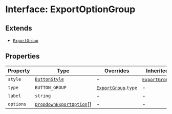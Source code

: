 # Interface: ExportOptionGroup

## Extends

- [`ExportGroup`](export-group.md)

## Properties

| Property | Type | Overrides | Inherited from |
| ------ | ------ | ------ | ------ |
| `style` | [`ButtonStyle`](../type-aliases/Buttonstyle.md) | - | [`ExportGroup`](export-group.md).`style` |
| `type` | `BUTTON_GROUP` | [`ExportGroup`](export-group.md).`type` | - |
| `label` | `string` | - | - |
| `options` | [`DropdownExportOption`](../type-aliases/dropdown-export-option.md)[] | - | - |
